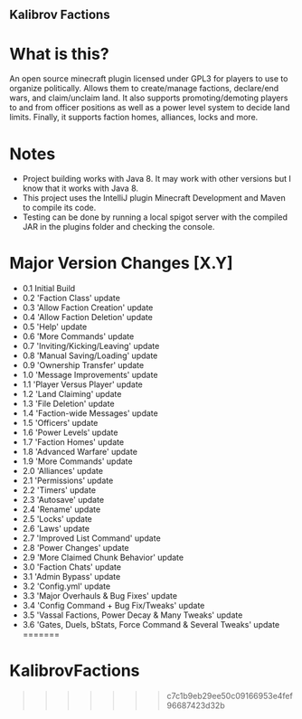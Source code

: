 ## Kalibrov Factions

# What is this?
An open source minecraft plugin licensed under GPL3 for players to use to organize politically. Allows them to create/manage factions, declare/end wars, and claim/unclaim land. It also supports promoting/demoting players to and from officer positions as well as a power level system to decide land limits. Finally, it supports faction homes, alliances, locks and more.

# Notes
- Project building works with Java 8. It may work with other versions but I know that it works with Java 8.
- This project uses the IntelliJ plugin Minecraft Development and Maven to compile its code.
- Testing can be done by running a local spigot server with the compiled JAR in the plugins folder and checking the console.

# Major Version Changes [X.Y]
- 0.1 Initial Build
- 0.2 'Faction Class' update
- 0.3 'Allow Faction Creation' update
- 0.4 'Allow Faction Deletion' update
- 0.5 'Help' update
- 0.6 'More Commands' update
- 0.7 'Inviting/Kicking/Leaving' update
- 0.8 'Manual Saving/Loading' update
- 0.9 'Ownership Transfer' update
- 1.0 'Message Improvements' update
- 1.1 'Player Versus Player' update
- 1.2 'Land Claiming' update
- 1.3 'File Deletion' update
- 1.4 'Faction-wide Messages' update
- 1.5 'Officers' update
- 1.6 'Power Levels' update
- 1.7 'Faction Homes' update
- 1.8 'Advanced Warfare' update
- 1.9 'More Commands' update
- 2.0 'Alliances' update
- 2.1 'Permissions' update
- 2.2 'Timers' update
- 2.3 'Autosave' update
- 2.4 'Rename' update
- 2.5 'Locks' update
- 2.6 'Laws' update
- 2.7 'Improved List Command' update
- 2.8 'Power Changes' update
- 2.9 'More Claimed Chunk Behavior' update
- 3.0 'Faction Chats' update
- 3.1 'Admin Bypass' update
- 3.2 'Config.yml' update
- 3.3 'Major Overhauls & Bug Fixes' update
- 3.4 'Config Command + Bug Fix/Tweaks' update
- 3.5 'Vassal Factions, Power Decay & Many Tweaks' update
- 3.6 'Gates, Duels, bStats, Force Command & Several Tweaks' update
=======
# KalibrovFactions
>>>>>>> c7c1b9eb29ee50c09166953e4fef96687423d32b
